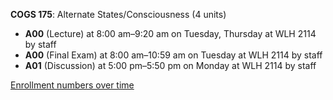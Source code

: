 **COGS 175**: Alternate States/Consciousness (4 units)

- **A00** (Lecture) at 8:00 am–9:20 am on Tuesday, Thursday at WLH 2114 by staff
- **A00** (Final Exam) at 8:00 am–10:59 am on Tuesday at WLH 2114 by staff
- **A01** (Discussion) at 5:00 pm–5:50 pm on Monday at WLH 2114 by staff

[Enrollment numbers over time](./COGS175.tsv)
